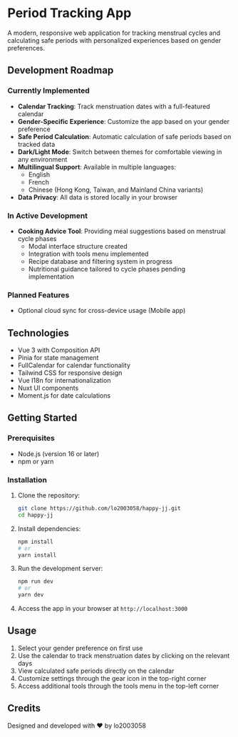 # Period Tracking App

A modern, responsive web application for tracking menstrual cycles and calculating safe periods with personalized experiences based on gender preferences.

## Development Roadmap

### Currently Implemented
- **Calendar Tracking**: Track menstruation dates with a full-featured calendar
- **Gender-Specific Experience**: Customize the app based on your gender preference
- **Safe Period Calculation**: Automatic calculation of safe periods based on tracked data
- **Dark/Light Mode**: Switch between themes for comfortable viewing in any environment
- **Multilingual Support**: Available in multiple languages:
    - English
    - French
    - Chinese (Hong Kong, Taiwan, and Mainland China variants)
- **Data Privacy**: All data is stored locally in your browser

### In Active Development
- **Cooking Advice Tool**: Providing meal suggestions based on menstrual cycle phases
    - Modal interface structure created
    - Integration with tools menu implemented
    - Recipe database and filtering system in progress
    - Nutritional guidance tailored to cycle phases pending implementation

### Planned Features
- Optional cloud sync for cross-device usage (Mobile app)

## Technologies

- Vue 3 with Composition API
- Pinia for state management
- FullCalendar for calendar functionality
- Tailwind CSS for responsive design
- Vue I18n for internationalization
- Nuxt UI components
- Moment.js for date calculations

## Getting Started

### Prerequisites

- Node.js (version 16 or later)
- npm or yarn

### Installation

1. Clone the repository:
   ```bash
   git clone https://github.com/lo2003058/happy-jj.git
   cd happy-jj
   ```

2. Install dependencies:
   ```bash
   npm install
   # or
   yarn install
   ```

3. Run the development server:
   ```bash
   npm run dev
   # or
   yarn dev
   ```

4. Access the app in your browser at `http://localhost:3000`

## Usage

1. Select your gender preference on first use
2. Use the calendar to track menstruation dates by clicking on the relevant days
3. View calculated safe periods directly on the calendar
4. Customize settings through the gear icon in the top-right corner
5. Access additional tools through the tools menu in the top-left corner

## Credits

Designed and developed with ❤️ by lo2003058
